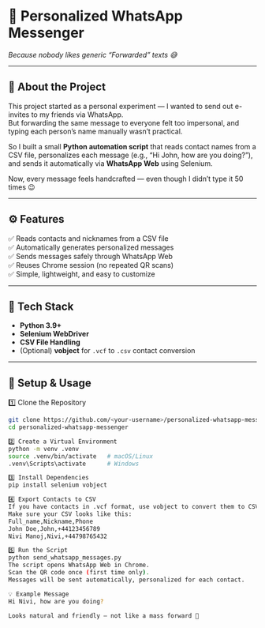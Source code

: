 # 💬 Personalized WhatsApp Messenger  
*Because nobody likes generic “Forwarded” texts 😅*

---

## 🧠 About the Project  
This project started as a personal experiment — I wanted to send out e-invites to my friends via WhatsApp.  
But forwarding the same message to everyone felt too impersonal, and typing each person’s name manually wasn’t practical.  

So I built a small **Python automation script** that reads contact names from a CSV file, personalizes each message (e.g., “Hi John, how are you doing?”), and sends it automatically via **WhatsApp Web** using Selenium.  

Now, every message feels handcrafted — even though I didn’t type it 50 times 😉  

---

## ⚙️ Features  
✅ Reads contacts and nicknames from a CSV file  
✅ Automatically generates personalized messages  
✅ Sends messages safely through WhatsApp Web  
✅ Reuses Chrome session (no repeated QR scans)  
✅ Simple, lightweight, and easy to customize  

---

## 🧩 Tech Stack  
- **Python 3.9+**  
- **Selenium WebDriver**  
- **CSV File Handling**  
- (Optional) **vobject** for `.vcf` to `.csv` contact conversion  

---

## 🚀 Setup & Usage  

1️⃣ Clone the Repository

```bash
git clone https://github.com/<your-username>/personalized-whatsapp-messenger.git
cd personalized-whatsapp-messenger

2️⃣ Create a Virtual Environment
python -m venv .venv
source .venv/bin/activate   # macOS/Linux
.venv\Scripts\activate      # Windows

3️⃣ Install Dependencies
pip install selenium vobject

4️⃣ Export Contacts to CSV
If you have contacts in .vcf format, use vobject to convert them to CSV.
Make sure your CSV looks like this:
Full_name,Nickname,Phone
John Doe,John,+44123456789
Nivi Manoj,Nivi,+44798765432

5️⃣ Run the Script
python send_whatsapp_messages.py
The script opens WhatsApp Web in Chrome.
Scan the QR code once (first time only).
Messages will be sent automatically, personalized for each contact.

💡 Example Message
Hi Nivi, how are you doing?

Looks natural and friendly — not like a mass forward 🙌
